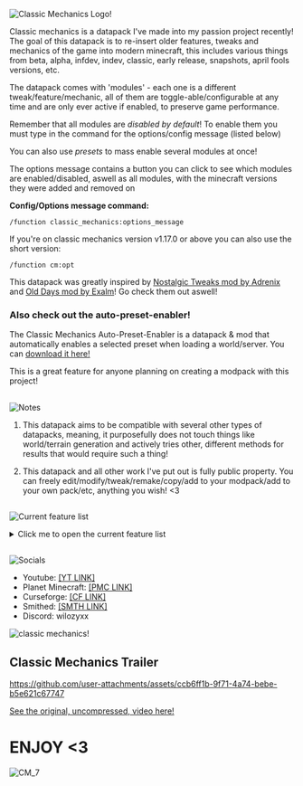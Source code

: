 ![Classic Mechanics Logo!](https://cdn.modrinth.com/data/cached_images/c549d7d5cca44b226b9d9fc7a64628c528f11a44_0.webp)

Classic mechanics is a datapack I've made into my passion project recently! 
The goal of this datapack is to re-insert older features, tweaks and mechanics of the game into modern minecraft, this includes various things from beta, alpha, infdev, indev, classic, early release, snapshots, april fools versions, etc. 

The datapack comes with 'modules' - each one is a different tweak/feature/mechanic, all of them are toggle-able/configurable at any time and are only ever active if enabled, to preserve game performance.

Remember that all modules are _disabled by default_! To enable them you must type in the command for the options/config message (listed below)

You can also use _presets_ to mass enable several modules at once!

The options message contains a button you can click to see which modules are enabled/disabled, aswell as all modules, with the minecraft versions they were added and removed on

**Config/Options message command:**

```
/function classic_mechanics:options_message
```
If you're on classic mechanics version v1.17.0 or above you can also use the short version:
```
/function cm:opt
```

This datapack was greatly inspired by [Nostalgic Tweaks mod by Adrenix](https://modrinth.com/mod/nostalgic-tweaks) and [Old Days mod by Exalm](https://www.minecraftforum.net/forums/mapping-and-modding-java-edition/minecraft-mods/1275907-olddays-nbxlite-spawnhuman-ssp-sspc)! Go check them out aswell!

### Also check out the auto-preset-enabler!

The Classic Mechanics Auto-Preset-Enabler is a datapack & mod that automatically enables a selected preset when loading a world/server. You can [download it here!](https://modrinth.com/datapack/classic-mechanics-auto-preset-enabler)

This is a great feature for anyone planning on creating a modpack with this project!

##
![Notes](https://cdn.modrinth.com/data/cached_images/2ce4447902668860e372ec29cd6f8b5d48b5905d.png)
1. This datapack aims to be compatible with several other types of datapacks, meaning, it purposefully does not touch things like world/terrain generation and actively tries other, different methods for results that would require such a thing!

2. This datapack and all other work I've put out is fully public property. You can freely edit/modify/tweak/remake/copy/add to your modpack/add to your own pack/etc, anything you wish! <3


## 
![Current feature list](https://cdn.modrinth.com/data/cached_images/dfa0972031dbe8b5180a1093d11f962d6c6cbd62.png)

<details>
<summary>Click me to open the current feature list</summary>

| Letter(s)             | Version               |
|---------------------|:---------------------:|
| PC            | Pre-Classic              |
| C            | Classic              |
| I            | Indev              |
| IF            | Infdev              |
| A | Alpha |
| B | Beta |
| R | Release |

**Total modules: 264**

| Module Name         | Version added/removed | Notes                |
|---------------------|:---------------------:|---------------------:|
| Old boat particles | A1.0.6-R1.9              | Displays splash particles coming out of the boat when in a moving boat atop water |
| Disable sprinting | C0.26-B1.8              | [EXPERIMENTAL!] this module simulates disabled sprinting by slowing the player down when he sprints, this is done for compatibility so expect bugs! |
| Instant swing speed | B1.6-R1.9              | Allows the player to swing freely without the attack cooldown |
| TNT ignite-punching | C0.26-B1.7| Makes players able to punch TNT to ignite it |
| Piglin to pigmen switching | A1.2.0-R1.16 | switches all piglins into zombified piglins (zombie pigmen) |
| Silverfish soulsand damage | B1.8-R1.14.3 | makes silverfish take damage when on soul sand |
| Classic creepers | C0.24-I204-2 | Makes it so creepers explode after death |
| Land squids | B1.2-R1.4.4 | Allows squids to live/breathe even if they're not under water |
| No animal panic | C0.24-B1.8 | Makes animals not panic after they've been hurt |
| Old farmland | I206-R1.1 | Allows farmland to be trampled if walked over (fences underneath or shifting prevents this!) |
| Old rabbits | R1.8-R1.9 | Inflates rabbits' sizes to their 1.8 ones |
| Punch-sheep shearing | I211-B1.7 | Allows players to punch sheep to shear it (may be buggy if enabled alongside 'no animal panic' - this'll be fixed in the future!) |
| Old TNT particles | C0.26-B1.8 | Displays the 'smoke' particles when TNTs blow up |
| Old zombie reach | C0.24-~B1.0 | [EXPERIMENTAL] lets zombie reach players from 3 blocks away, expect bugs with this! Will likely be redone in the future! |
| No villager-zombie fighting | B1.9-R1.2.1 | Makes it so zombies won't attack villagers, villagers can still panic due to zombies though! |
| Old nightmares | B1.3-B1.9 | Returns the nightmare mechanic; spawns mobs upon the player if they sleep in dark spaces! |
| Vertical drowning knockback | C0.24-R1.3.1 | Knocks the player downwards when drowning |
| Old dragon AI | B1.9-R1.9 | Keeps the dragon afloat and disables perching |
| No daylight mob burning | C0.24-I213 | Allows mobs like skeletons and zombies to never burn on daylight |
| Old regeneration | B1.8-R1.9 | [EXPERIMENTAL] mimics early release regeneration, every 4 seconds heals the player if they're above 17 hunger |
| More ghasts | A1.2.0-B1.9 | Attempts to spawn more ghasts in the nether |
| Old mob step sounds | C0.24-R1.4.2 | Adds old block step sounds to mobs |
| No advancement messages | B1.5-R1.4 | Disables advancement messages |
| Disable pillagers | R1.14-R1.14 | Disables the spawning of pillagers |
| Disable phantoms | R1.13-R1.13 | Disables the insomnia system |
| Disable wandering traders | R1.14-R1.14 | Disables the spawning of wandering traders |
| Disable wardens | R1.19-R1.19 | Disables the spawning of wardens |
| No entity cramming | C0.24-R1.11 | Disables entity cramming |
| No death messages | C0.24-B1.6 | Disables the display of death messages |
| Old debug screen | I202-A1.2.0 | Disables the display of newer debug screen info |
| No instant portals | A1.2.0-R1.4.2 | Makes the entry time of nether portal in creative the same as it is in survival |
| Testificate villagers | B1.9-B1.9-pre2 | Displays the 'testificate' nametag above all villagers |
| Old dragon bossbar | B1.9-R1.4.2 | Displays a purple 'boss health' bossbar instead of the 'ender dragon' |
| Floating gravity blocks | I618-R1.14 | Allows gravity blocks like sand and gravel to remain floating if dropped above fences and walls |
| No baby mobs | C0.24-B1.9 | Makes all baby mobs adults |
| No mob equipment | C0.24-R1.4.2 | Removes tools and armor from mobs |
| Disable zombie door-breaking | C0.24-R1.2.1 | Disables the ability of breaking doors from zombies |
| No arrow sticking | C0.25-B1.8 | [EXPERIMENTAL] disables arrows sticking to player's bodies |
| No left handed mobs | R1.4.2-R1.9 | Makes all mobs right handed |
| Old critical hits | B1.8-R1.9 | Makes critting while sprinting possible |
| Void fog | B1.8-R1.8 | Simulates void fog in lower Y levels |
| No knockback resistance | C0.24-R1.16 | Disables the effects of knockback resistance when wearing netherite armor |
| Old zombie drops | I219-B1.8 | Makes zombies drop feathers, as they used to prior to B1.8 |
| Old cow drops | A1.0.8-B1.8 | Makes cows drop 0-2 leather only, as they used to prior to B1.8 |
| No disc drops | C0.24-A1.0.14 | Disables creeper's music disc drops |
| Old pig drops | I219-R1.3.1 | Makes pigs drop 0-2 porkchop only, as they did prior to R1.3.1 |
| Old ghast drops | A1.2.0-B1.9 | Makes ghasts drop 0-2 gunpowder only, as they did prior to B1.9 |
| Classic pig drops | C0.25-I219 | Makes pigs drop 0-2 brown mushroom only, as they did prior to indev 20100219, if 'old pig drops' module is enabled, this will override it's changes |
| Old sheep drops | C0.28-R1.8 | Disables sheep's mutton drops |
| Old spider drops | I219-B1.9pre2 | Makes spiders drop 0-2 string only, as they did prior to B1.9-pre2 |
| Old pigman drops | A1.2.0-B1.9 | Makes zombified piglins drop 0-2 cooked porkchop only, as zombie pigmen did prior to B1.9 |
| Old cat drops | R1.2.1-R1.14 | Disables cat's string drop that was added in 1.14 |
| Old chicken drops | A1.0.14-B1.8 | Makes chickens drop 0-2 feathers only, as they did prior to B1.8 |
| No cooked drops | C0.24-B1.5 | Disables fire affecting/cooking entities' drops |
| No looting drops | B1.9pre3 | Disables the looting enchantment from affecting mob drops |
| Old glass pane drops | B1.8-B1.9pre2 | Makes glass panes drop themselves when mined (as in, even without silk touch) |
| Old-like stained pane drops | N/A | Inspired by B1.8's glass pane drops, makes stained glass panes drop themselves when mined |
| Old ore drops | I128-R1.17 | Makes iron and gold ore blocks drop themselves when mined, instead of their raw ore counterparts |
| Old stair drops | I629-B1.9pre6 | Makes stairs drop 1 block from their original material when mined |
| No fortune drops | B1.9pre3 | Disables the fortune enchantment affecting block drops |
| Old lapis drops | B1.2-B1.2_02 | Makes lapis ore drop 1 lapis per block mined |
| No potion effects | B1.8 | Disables players having/pertaining potion effects |
| Old ocelot | R1.2.1-R1.14 | Makes ocelot tameable by feeding them raw fishes, turning them into cats when done so |
| Old sponges | C0.0.19a-I201-2 | Makes sponges continously drain 5x5x5 areas, as they did in classic |
| Old wolf variant | B1.4-R1.20.5 | Makes all wolves have the same, old, wolf variant/texture |
| No breeding | C0.24-B1.8 | Disables the breeding of animals/mobs |
| Shield indicator | CTS 3 | Returns the shield indicator feature from the combat test snapshots |
| Heal on sleep | MCPE A0.5.0 | Returns the minecraft pocket edition feature from it's alpha v0.5.0, where sleeping in beds healed the player |
| Old iron golem knockback | R1.2.1-R1.9 | Disables iron golem's 100% knockback resistance, which was introduced in R1.9 |
| No hero of the village gifts | B1.9-R1.14 | Disables villagers dropping gift items to players who have the 'hero of the village' effect |
| Popcorn smelting | I129-I219 | Brings back the smelting of items mechanic from indev, where items would be smelt by dropping them into lava/fire, causing them to jump towards random directions, upwards, like popcorn |
| Old boat crashing | A1.0.6-R1.9 | Makes boats "crash" upon hitting solid blocks at high speeds, just as they did prior to R1.9 (boats will drop themselves when crashing unless 'old boat crash drops' is enabled!) |
| Old animal spawning | A1.2.0-B1.8 | Emulates the spawning of animals from alpha & beta |
| Old endermen | B1.8-R1.0 | Brings back B1.8 endermen behaviour, where they would display smoke particles, had zombie sounds and would burn under sunlight |
| Snowball fireballs | A1.2.0-B1.9 | Makes fireballs appear as snowballs, like they did prior to B1.9, where they were given the fire charge texture instead |
| Old brewing stand | B1.9pre2-R1.9 | Emulates pre-R1.9 brewing stand behaviour, making fuel always be at max when brewing |
| Herobrine | A1.0.3-B1.6 | Adds back herobrine... |
| No offhand | I1231-R1.9 | Disables the use of the offhand slot, if any item is placed on it, it will be dropped in place, instead |
| Old mineshaft chests | B1.8-R1.5 | Turns mineshaft minecarts into chests, as they were prior to R1.5 |
| Silent villagers | B1.9-R1.5 | Removes villager and witch noises |
| Old tool damage | (MultiVersion) | Makes tools use the damage values of older versions, this module is seperated into 3 'version-groups' which can be toggled: beta / early release / early-mid release |
| Old boat positioning logic | R1.8-R1.9 | Brings back an old bug where mobs like zombies/skeletons wouldn't burn when riding boats, meanwhile endermen were damaged when riding boats on water |
| No dead bush shearing | B1.6-R1.2.1 | Disables dead bushes dropping themselves when broken with shears |
| No dead bush stick drops | B1.6-R1.9 | Disables sticks dropping when breaking dead bushes |
| No morning cat gifts | R1.2.1-R1.14 | Disables cats dropping gift items to their owners when they wake up |
| Old armor mechanics | I218-B1.9 | Emulates pre-B1.9 armor mechanics, where their protection values were based on durability |
| No tooltips | B1.0-R1.0 | Hides/disables items' tooltips (names are still kept, they can also be disabled, through the 'no item names' module!) |
| Lit lamp silk touch drops | R1.2.1-R1.7.2 | Returns an old bug where mining lit redstone lamps with silk touch tools would drop the lit variant of that block |
| Old glinted items | B1.9pre2-R1.19.4 | Makes potions use the enchantment glint |
| Old golden apples | (MultiVersion) | Returns the golden apple effects from older versions, this module is seperated into 3 different 'version groups' which can be toggled: late beta / early release / early-mid release |
| Old enchanted golden apples | (MultiVersion) | Returns the enchanted golden apple effects from older versions, this module is seperated into 2 different 'version groups' which can be toggled: early release / early-mid release |
| Slimes don't swim | A1.0.11-R1.8 | Returns older slime behaviour, where they couldn't swim when entering water, making them simply sink |
| No bookshelf drops | C0.26-B1.9pre3 | Disables bookshelf blocks' drops, as they did not have any prior to B1.9pre3 |
| No shulker drops | R1.9-R1.11 | Disables shulker drops, as they didn't have any prior to R1.11 |
| Players drop apples | IF227-R1.3.1 | This is more of a reference or joke module, based on an old feature where Notch would drop apples on death (if this module is enabled, all players drop an apple when they die) |
| Constant love hearts | B1.9pre2-R1.3 | Returns an old feature which was broken upon the 1.3 update due to the internal server changes, where animals which are willing to breed will constantly display heart particles until it is no longer the case |
| Undead mobs swim | C0.24-R1.13 | Allows undead mobs like zombies and skeletons to swim up in water like any other mobs, just as they used to |
| No drowned conversions | C0.24-R1.13 | Disables zombies/husks/etc turning into drowneds when in water, also makes them take drowning damage if they run out of air, just like they did up until R1.13 |
| Redstone dot placement | R1.0-R1.16 | Redstone used to be placed as a cross, as it does in modern, although, in R1.0, this was changed as to make singular redstone wires appear as "dots" which was reverted years later in R1.16 to crosses by default while being able to toggle between both shapes/mechanics through right clicking the wire. This module makes single redstone wires use the dot shape by default instead of the cross (still allows right clicking to toggle between shapes) [this module is EXPERIMENTAL!] |
| No zombie reinforcements | C0.24-R1.6.1 | Disables the zombie reinforcement mechanic added in R1.6.1, where they can spawn more nearby zombies when hit |
| No item names | I0.31-B1.0 | Hides items' names when hovering over them and when equipping/scrolling through them |
| Silent squids | B1.2-R1.9 | Mutes squids, as they did not have/play any sounds up until R1.9 |
| Old tilling | I206-B1.6 | Allows you to till grass blocks to get wheat seeds. This is so, as up until B1.6, wheat seeds did not drop from grass (as it did not exist) and so players would aquire seeds by tilling grass blocks! |
| No squid despawning | B1.2-B1.7 | Disables squid despawning, this was a "feature"/bug from early to late beta where squids would not despawn like other mobs, and as so, would be commonly used as pets in aquariums at the time |
| No spider jockeys | C0.26-A1.0.17 | Disables spider jockeys |
| No chicken jockeys | A1.0.14-R1.7.4 | Disables chicken jockeys |
| No skeleton horse jockeys | R1.6.1-R1.9 | Disables skeleton horse jockeys/traps |
| Killer rabbits | 14w27a-14w34a | Returns killer rabbits into the game! bunnies will have the same amount of chance as they did (1/2500) to rather turn into killer rabbits! |
| No trims | <R1.20 | Removes trims from equipped, trimmed armor pieces |
| Old sharpness | B1.9pre3-R1.9 | Reverts the attack damage value calculations from the sharpness enchantment to those from older versions |
| Arrows don't burn victims | <R1.1 | Disables arrows that are on fire setting ablaze the victims they reach |
| No endermites from pearls | B1.8-R1.9 | Removes endermites spawning from ender pearls |
| Old tool durability | [Multi-Version] | Brings back old tool durability values. This is a multi-version module which encompasses all durability groups from I128 to A1.0.3 (tools' durability changed one last time in B1.2, and never changed again, meaning disabling this module is the same as B1.2+ durability) |
| Old fishing loot | [Multi-Version] | Makes fishing loot the same as it was in older versions. This is a multi-version module and so, envelops all changes/versions from A1.2.0-R1.16 |
| Old dungeon chest loot | [Multi-Version] | Makes the chests in dungeons have their older loot tables. This multi-version module covers changes/versions from A1.0.14-R1.9, the loot was changed one last time in R1.18, which is still used in modern of course, which can be aquired by disabling the module |
| Old nether fortress chest loot | [Multi-Version] | Makes the chests from nether fortresses contain their older loot. This muli-version module encompasses changes/versions spanning from R1.6.1-R1.9, the loot was changed one last time in 1.20, which you can get, of course, by disabling the module |
| Old stronghold chest loot | [Multi-Version] | Makes stronghold chests' have the same loot as older versions did. This multi-version module covers changes/versions in loot from B1.8-R1.18, the last change in its' loot was in 1.20, which can be gotten by disabling the module |
| Old desert pyramid chest loot | [Multi-Version] | Makes desert pyramids' chests contain their older loot. This multi-version module covers the loot changes from R1.3.1-R1.9, the latest change was in R1.20, which can be aquired by disabling the module |
| Old jungle temple chest loot | [Multi-Version] | Makes jungle temples/pyramids' chest loot the same as it was in older versions of the game. This multi-version module covers changes in the loot from R1.3.1-R1.14, the last change was in R1.20, you can disable the module to get the 1.20+ loot tables |
| Old mineshaft chest loot | [Multi-Version] | Makes the old mineshaft chests' loot the same as it was in older versions. This multi-version module includes changes in the loot from B1.8-R1.17, in which the latest loot change, in R1.20.2, which can be aquired through disabling the module |
| Old pillager outpost chest loot | [Multi-Version] | Makes the chests in pillager outposts contain the same loot as in older versions. This multi-version module includes the loot from R1.14-R1.19, the latest change was in R1.20, which can be gotten again by disabling the module |
| Old bartering loot | [Multi-Version] | Returns the old loot that players would aquire by bartering with piglins. This multi-version module covers the loot from 20w07a-R1.16, you can disable the module to get the modern loot tables for it (1.16.2+) |
| Old villagers | [Multi-Version] | Reverts villagers' behaviour and trades (This module is a port of FungIsSquish's "retro villagers" datapack that has since been heavily modified to be implemented into Classic Mechanics. Props to FungIsSquish for the original code!) |
| Old painting variants | [Multi-Version] | Replaces placed paintings with variants from older versions |
| Shields block 50% of damage | N/A | Makes shields only ever block 50% of incoming damage to it's user. This module was made to parity the old sword-blocking feature from B1.8-R1.9 versions |
| Disable sleep | N/A | Disables sleeping in beds, still allows players to set their spawn in them |
| No fish | <R1.13 | Disables fish from existing in the world, as parity with pre-R1.13 versions |
| Old jumping | PC131655-R1.9 | Brings back the old jumping strength/height amount from pre-R1.9 versions (jumping height was slightly buffed in R1.9) |
| Old sheep health | C0.28-B1.9pre3 | Makes sheep have their old health amount (5 hearts/10hp) |
| Old spider health | C0.26-B1.9pre2 | Makes spiders have their old health amount (10 hearts/20hp) |
| Old cave spider health | B1.8-B1.9pre2 | Makes cave spiders have their old health amount (10 hearts/20hp) |
| Old silverfish health | B1.8-B1.9pre2 | Makes silverfish have their old health amount (10 hearts/20hp) |
| Ownerless fireworks | R1.4.6-R1.16 | Brings back an old bug, where fireworks would not store data on where/from who they came from, allowing players to damage neutral mobs while not aggro-ing them |
| No zombie base armor | C0.24-R1.0 | In R1.0, zombies were buffed to have 2 armor points by default, even if they did not wear any armor. This module reverts this change |
| Giants spawn | I205-I??? | (A lot of these indev versions have been since lost to time, and so, it isn't exactly known when natural giant spawns were removed) Brings back natural giant spawns. This module tries to replicate their spawning functionality as faithfully as possible with the information that has been available for giants. It also makes them fully functional! |
| No daylight baby zombie burning | R1.4.2-R1.13 | Returns an old bug/"feature" where baby zombies would not burn due to sunlight if they were exposed to it |
| Old placement reach | PC132211-R1.3 | Prior to R1.3, players could only ever place blcoks up to 4 meters away, this was slightly buffed in R1.3, where it was changed to 4.5 meters. This module reverts this change, bringing back the old block placement reach/range |
| No wolves | <B1.4 | Disables the existence of wolves... Better than datapacks! |
| No elytra usage | <R1.9 | Disables players from wearing elytras |
| No weather | <B1.5 | Disables the weather system |
| Old despawning | <B1.8 | Returns the old mob despawning mechanics from pre-B1.8 versions. Does not affect mobs that have been named/tamed/etc |
| Old witch drops | R1.4.2-R1.21 | Makes the witch drops the same as it was before R1.21, where witches got a heavy buff in their redstone drops |
| No stick drops from leaves | C0.0.14a-R1.14 | Disables leaves dropping sticks |
| No apple drops from leaves | C0.0.14a-R1.1 | While apples were in the game prior to R1.1, they could not be aquired from leaves up until that point. This module disables apples dropping from leaf blocks |
| No ice silk touch drops | B1.9pre6-R1.3.1 | From B1.9pre6, up until R1.3.1, ice blocks would not drop if mined with silk touch-enchanted tools; this was to prevent players from placing them in the nether, which could melt into water. This module does just that and disables ice blocks being dropped by silk touch tools |
| No boat sounds | A1.0.6-R1.9 | Disables boat sounds, as they did not produce any up until R1.9 |
| No minecart sounds | IF618-R1.4.2 | Disables all minecarts' sounds, as none of them produced any up until R1.4.2 |
| Old bone meal | B1.2-R1.5 | Brings back the old bone meal mechanics, where they would immediately grow plants/crops/saplings when the user right clicked the block. This module also brings this functionality to modern blocks, like R1.16's nether fungi, R1.19's mangrove propagule, R1.20's cherry sapling, etc, etc! |
| No bow durability | I122-R1.0 | Disables the durability functionality from bows, since, prior to R1.0, they did not have any! |
| Old zombie sounds | C0.24-A1.0.3 | Disables zombies' idle sounds and makes their damage sound the same as the players' (zombies were only given their own seperate sounds in A1.0.3) |
| Impersistent placed leaves | I218-B1.8 | Makes leaves placed by players decayable, as they were in pre-B1.8 versions |
| Solid cobwebs | B1.6-B1.7 | During the testing phases of cobwebs in beta, during B1.6 through B1.7, cobwebs acted as solid blocks, even though you could pass through them, making entities that are within cobweb blocks suffocate just like they would with other solid blocks |
| Old tool effectiveness | <R1.0 | Returns the old breakability of blocks relating to tools, some of the notable features for this module includes pickaxes being less effective with breaking furnaces, axes not being effective with breaking crafting tables, pickaxes not being effective against rails, etc |
| No item breaking effects | <R1.0 | Disables tool and armor items producing sounds and displaying particles when breaking (when their durability is at 0) |
| Old snow block drops | A1.0.5-A1.1.1 | Makes snow blocks drop 6 snowballs instead of 4, as they would |
| No experience | <B1.8 | Disables the existence of XP orbs and players having experience levels |
| No string placement | I129-R1.3.1 | Disables players placing string/tripwire |
| Sleep resets weather cycle | B1.3-R1.18 | In R1.18, the world's weather cycle would only ever be reset after sleeping if you slept during the rain/during a thunderstorm, meaning you could sleep and in the morning it could start to rain. This module makes the weather cycle be reset even if you sleep during clear weather |
| Old projectile motion | <R1.9 | Makes it so when a player throws projectiles, the projectile does not take into account the player's motion into its own velocity (Note that currently, this only works/this is only made for snowballs/eggs/ender pearls) |
| Ghasts display fire | A1.2.0-R1.6.1 | Makes ghasts visually display themselves as being on fire when flying into lava/fire/soul fire. This was removed in R1.6.1 due to the fact that ghasts are fire-immune |
| Old food | <B1.8 | Returns the old, pre-B1.8 foods system, where all food items can only stack up to 1 item, players can right click the food to instantly eat, food directly heals the player on immediate use |
| Dropped items reset durability | <A1.0.17 | Returns an old bug where dropped tool items get their durability reset |
| Old bows | I122-B1.8 | Returns the old, pre-b1.8, bow mechanics: right clicking instantly fires arrows, bows do not receive durability damage, arrows use old motion/gravity logic |
| Minecart boosters | I618-B1.6 | Returns the minecart booster bug, where minecarts close to the sides of other minecarts can "boost" eachother |
| Minecart camera rotation | I624-R1.3.1 | Returns the old feature where minecart passengers' camera rotates according to their minecarts turning |
| Old minecart riding | I624-R1.3.1 | Brings back old general minecart riding mechanics: pressing WASD won't push the minecart in certain directions; dismounting minecarts moves the player above the minecart instead of around it |
| No skeleton bone drops | C0.24-B1.2 | Disables skeletons' bone drops, emulating their pre-B1.2 drops |
| Obsidian drops cobblestone | C0.28-IF618 | Returns obsidian blocks' 1 cobblestone block drop |
| Old pig variant | C0.24-R1.21.5 | Turns all pigs into their old, temperate, variant |
| Old cow variant | A1.0.8-R1.21.5 | Turns all cows into their old, temperate, variant |
| Old chicken variant | A1.0.14-R1.21.5 | Turns all chickens into their old, temperate, variant |
| Endermen drop diamonds | B1.8 PAX Demo | Makes endermen drop diamonds on death, emulating their placeholder drops from the B1.8 PAX Demo version |
| Long distance wolf teleportation | B1.4-R1.2.1 | Brings back an old wolf-related quirk where if a player gets damaged, wolves can teleport to them even if such player is extremely far away |
| Wolves can attack owners | B1.4-B1.6 | Makes it so when a player damages themselves and the damage source is the same player (like shooting an arrow upwards and having it hit you) it will allow the player's tamed wolves to attack them |
| No piglins from portals | A1.2.0-R1.3.1 | Disallows zombified piglins from spawning in overworld nether portals |
| No sprint key | B1.8-R1.7.2 | Disables sprinting when the player is holding their sprinting key and only allows sprinting by double-tapping the forwards key, emulating pre-R1.7.2 gameplay |
| No bucket sounds | IF615-R1.9 | Disables bucket-related sounds |
| Old sheep spawn colors | [Multi-Version] | Makes it so sheep only ever spawn with certain colors, according to the selected version |
| Preloaded items | [Multi-Version] | Returns a feature where players would already have, pre-loaded, items in their hotbar when loading into a world/server while in creative mode |
| Spiders dont spawn with effects | C0.26-R1.6.1 | Disables spiders naturally spawning with effects |
| No named tile entities | <R1.5 | Makes it so tile entities (such as chests, furnaces, hoppers, etc) will not preserve their name after being placed down |
| Jumping gives XP | B1.9pre-B1.9pre2 | Brings back a debug feature left in the game, where, jumping would give the player XP |
| Old protection enchantments | B1.9pre3-R1.9 | Makes the protection enchantments' damage absorption calculations the same as they were in pre-R1.9 versions |
| Old cat variants | R1.2.1-R1.14 | Only allows the old variants of cats |
| Old zombie follow range | C0.24-R1.6.1 | Returns zombies only ever being able to detect entities from up to 16 blocks, regardless of difficulty |
| Half door cactus placement | A1.0.11-B1.6 | Brings back a bug which allowed players to cut doors in half and dupe them by placing them next to a cactus |
| Half bed cactus placement | B1.3-B1.9pre6 | Brings back a bug which allowed players to cut beds in half and dupe them by placing them next to a cactus |
| Shallow water allows sprinting | B1.8-R1.13 | Allows players to sprint while in 1-block-high water |
| Dynamic zombie damage | R1.5-R1.6.1 | Returns the dynamic zombie damage feature from R1.5 which made it so zombies' attack damage would depend both on difficulty and their health |
| Unleashable boats | A1.0.6-R1.21 | Disables leashing boats |
| Minecarts block fall damage | IF624-B1.6 | Disables entities receiving fall damage when falling while riding a minecart |
| Dispensers fire upward fireworks | R1.4.6-R1.15 | Makes dispensers fire fireworks with upwards velocity solely, like they used to, instead of at an angle depending on the rotation of the dispenser |
| Iron golems dont attack slimes | R1.2.1-R1.4.2 | Disables iron golems, slimes, and magma cubes aggroing & attacking eachother |
| No nether portal creation | <A1.2.0 | Disables players lighting nether portals |
| Shared block hitboxes | <R1.9 | Brings back an old bug where blocks with the same ID (of the same type, pratically) would be able to share hitboxes when a player looks at them or if an entity collides with them, this was famously used moreso for easy item elevators |
| Old silk touched mushroom blocks | B1.9pre4-R1.8 | Only ever allows mushroom blocks to drop their 6-spore-sided variants upon being silk touched |
| No snow silk touching | B1.9pre4-R1.13 | Makes snow layers drop snowballs instead of itself when being harvested with a silk touch tool |
| Spiders drop mushrooms | C0.26-I129 | Makes it so spiders drop 0-2 brown mushrooms upon death, just like they did in classic and indev |
| Sheep drop mushrooms | C0.28-I202 | Makes it so sheep drop 0-2 brown mushrooms upon death, just like they did in classic and indev |
| Logs drop planks | C0.24-I223 | Makes logs drop planks, just like they did in classic and indev, although, this module also supports modern log and plank types |
| Classic ore drops | [Multi-Version] | Changes ore blocks' drops depending on the version selected, mainly emulates classic and indev loot tables |
| Instant falling blocks | <I618 | Brings back a quirk from classic/indev/infdev where gravity-affected blocks would snap to the ground when being placed upon air |
| Old dropped items | [Multi-Version] | Makes dropped items appear and act like they did in prior versions |
| Primitive mob ai | <R1.8 | Emulates older behaviours and general old mob ai for general entities |
| Untemptable mobs | <B1.9pre2 | Disables players' ability to make certain animals follow them when they hold specific items (like seeds for chickens or carrots for pigs) |
| No old sprinting on stairs | [Sub-Setting] | Sub-setting of 'no sprint key' - Makes it so player can't sprint when colliding with stair blocks, a quirk of pre-R1.5 versions |
| Seemless nether portal disallowance | [Sub-Setting] | Sub-setting of 'no nether portal creation' - Disables particles/sounds/block updates from failed nether portals |
| Alternative instant block falling | [Sub-Setting] | Sub-setting of 'instant falling blocks' - Uses different operations for its parent module as to disable interpolation of falling blocks and to make it more accurate |
| Falling block lava transfer | [Sub-Setting] | Sub-setting of 'instant falling blocks' - Returns a bug where, if gravity-affected blocks were to fall upon lava, they would, themselves, be changed into lava |
| Faithful boat particles | [Sub-Setting] | Sub-setting of 'old boat particles' - allows boats to display the water particles even if on land |
| Old boat crash drops | [Sub-Setting] | Sub-setting of 'old boat crashing' - makes boats drop planks and sticks when crashing, instead of boat items |
| Endermite soulsand damage | [Sub-Setting] | Sub-setting of 'silverfish soulsand damage' - allows endermites to take damage when standing on soul sand |
| Old-like drops | [Sub-Setting] | Sub-setting of 'old mob drops' - makes modern mobs have beta-esque item drops |
| Detect inventory (no tooltips) | [Sub-Setting] | Sub-setting of 'no tooltips' - allows detecting more slots at the cost of performance |
| No potion tooltips | [Sub-Setting] | Sub-setting of 'no tooltips' - disables potions' tooltips aswell |
| Lit lamps drop with glint | [Sub-Setting] | Sub-setting of 'old lit lamp silk touch drops' - makes lit redstone lamps' drops use enchantment glints to differentiate them |
| Check containers (no item names) | [Sub-Setting] | Sub-setting of 'no item names' - allows the module to detect more slots (like those from chests/anvils/barrels/etc) at the cost of performance |
| Faithful old rabbits | [Sub-Setting] | Sub-setting of 'old rabbits' - makes them have their old, R1.8, health values and disables fall damage for them |
| Silent glow squids | [Sub-Setting] | Sub-setting of 'silent squids' - mutes glow squids aswell |
| No seed drops from grass | [Sub-Setting] | Sub-setting of 'old tilling' - makes grass not drop seeds when broken |
| No glow squid despawning | [Sub-Setting] | Sub-setting of 'no squid despawning' - disables despawning of glow squids |
| Snowball blaze fireballs | [Sub-Setting] | Sub-setting of 'snowball fireballs' - makes blazes' fireballs also render as snowballs (this was never in the game, but I thought it would be interesting parity!) |
| Old durability on modern tools | [Sub-Setting] | Sub-setting of 'old tool durability' - makes new tools such as the mace, trident and netherite tools have similar durability as to the old values |
| Message players on sleep | [Sub-Setting] | Sub-setting of 'disable sleep' - sends a message to players trying to sleep, indicating that sleeping is disabled |
| Old endermen health | [Sub-Setting] | Sub-setting of 'old endermen' - makes endermen have the same amount of health as they did prior to B1.9pre3 (10 hearts/20hp) |
| Entities trample farmland | [Sub-Setting] | Sub-setting of 'old farmland' - takes into account entities walking over farmland, letting them trample it if it isn't placed over fences/walls/gates |
| Zombie-like giants | [Sub-Setting] | Sub-setting of 'giants spawn' - makes giants a lot more zombie-like, allowing them to aquire/wear/use armor/tools, burn under sunlight, etc. This also changes their spawning conditions, making them only ever spawn in the surface during night time in dark areas |
| No old wolf spawning | [Sub-Setting] | Sub-setting of 'old animal spawning' - prevents wolves from being spawned by the old animal spawning mechanic |
| No frost silk touch drops | [Sub-Setting] | Sub-setting of 'no ice silk touch drops' - disables other ice-like blocks from being silk-touched, this includes packed ice, blue ice, etc |
| Old huge mushrooms | [Sub-Setting] | Sub-setting of 'old bone meal' - prior to B1.8pre2, when growing mushrooms into huge mushrooms, the block underneath them would turn into dirt, this module returns this "bug"! |
| No crossbow durability | [Sub-Setting] | Sub-setting of 'no bow durability' - disables the durability functionality of crossbows |
| Old foods give effects | [Sub-Setting] | Sub-setting of 'old food' - allows certain foods to give the user effects or act upon certain mechanics (like rotten flesh giving hunger or chorus fruit teleporting the player) |
| Milk clears effects | [Sub-Setting] | Sub-setting of 'old food' - Makes milk clear all effects from the user |
| No hunger | [Sub-Setting] | Sub-setting of 'old food' - Disables the hunger system |
| Old bows accept enchantments | [Sub-Setting] | Sub-setting of 'old bows' - allows arrows fired from enchanted bows to be affected by said enchantments |
| Old bow block interactions | [Sub-Setting] | Sub-setting of 'old bows' - returns an old bug from I122-A1.2.6 where players would fire arrows if they interacted with blocks while having a bow in their hand |
| Admin-only reload messages | [Sub-Setting] | Sub-setting of 'send message on reload' - makes the reload message only appear for players tagged with the 'CM.Admin' tag |
| Fall damage breaks boats | [Sub-Setting] | Sub-setting of 'boats deal fall damage' - Makes it so boats can break if they fall into solid blocks from tall heights, like they did prior to the boat rehaul from R1.9 |
| Minecarts rotate all entities | [Sub-Setting] | Sub-setting of 'minecart camera rotation' - makes minecarts rotate all entities instead of only players |
| No booster minecart friction | [Sub-Setting] | Sub-setting of 'minecart boosters' - disables the friction system for boosted minecarts off rails |
| Herobrine compatibility mode | [Sub-Setting] | Sub-setting of 'herobrine' - makes the 'herobrine' module compatible with more server/world types |
| Projectile interpolation compatibility | [Sub-Setting] | Sub-setting of 'old projectile motion' - fixes certain desync/stutter/interpolation issues that may happen in certain worlds/servers/modpacks |
| Minecart boost time | [Dynamic Setting] | Sub-setting of 'minecart boosters' - allows the editing of the boost time increase from minecart boosts |
| Minecart boost friction | [Dynamic Setting] | Sub-setting of 'minecart boosters' - allows the editing of the amount of friction gained by boosted minecarts outside of rails |
| Main menu sounds | [Dynamic Setting] | Allows the user to define the sound played when the main options menu is opened |
| Page change sounds | [Dynamic Setting] | Allows the user to define the sounds that are played when going through pages in the options menus |
| Module toggle sounds | [Dynamic Setting] | Allows the user to define the sounds that are played when you press the enable/disable buttons on modules |
| No function messages | N/A | Disables the sending of function-trigger messages and the like |
| Do scores on reload | N/A | This module is rather more technical and used mostly for datapack purposes, prior to v1.1.0 of this pack, scores would be added and pre-set everytime the world would load or /reload would trigger. When enabled, this module will do such rather than only doing so when first loading in the datapack, this is useful if you're debugging or updating from versions 1.0.0/1.0.1 to a more recent version of the pack |
| Reset triggers on load | N/A | Used mainly for fail-safe(ing) purposes. Resets common module triggers on loading/reloading the pack |
| Tag yourself as admin | N/A | Tags the player that clicked this module with the 'CM.Admin' tag |
| Give yourself the handbook | N/A | Gives the player who clicked the "Give" button a copy of the classic mechanics handbook, which has some information about the datapack |
| Instant modules | N/A | Makes some mechanics trigger instantly at the cost of performance |
| Detect server software on load | N/A | Detects what server software Classic Mechanics is installed in (if any) and sends informational messages to admins |
| Tag as admin on menu opening | N/A | Tags the player as an admin when opening the Classic Mechanics main menu |
| Loading messages | N/A | Sends messages to players tagged as admins to inform them about the loading process of Classic Mechanics |
| Instant loading | N/A | Makes Classic Mechanics load instantly instead of loading through various ticks |
| Alternative page-move buttons | N/A | Makes the first and last page of each category display 2 page-movement buttons instead of 1 |
| Item modifications affect containers | N/A | Allows item-modification-based modules to modify items inside containers (such as chests, barrels, shulker boxes, ender chests, etc) |
| Uninstall | N/A | Simply uninstalls Classic Mechanics |
| Disable all | N/A | Disables all modules! This has the same functionality as the '[disable all]' buttons in the presets category! |
</details>

## 
![Socials](https://cdn.modrinth.com/data/cached_images/d46ec64a01ea5c8f7e72ab1461f0b58c15fdd19b.png)
- Youtube: [[YT LINK]](https://www.youtube.com/@wilozyx)
- Planet Minecraft: [[PMC LINK]](https://www.planetminecraft.com/member/wilozyx/)
- Curseforge: [[CF LINK]](https://www.curseforge.com/members/wilozyx/projects)
- Smithed: [[SMTH LINK]](https://smithed.net/Wilozyx)
- Discord: wilozyxx

![classic mechanics!](https://cdn.modrinth.com/data/cached_images/51e6dbe1d54688735d3caf70de216ac6fa462518.png)


## Classic Mechanics Trailer

https://github.com/user-attachments/assets/ccb6ff1b-9f71-4a74-bebe-b5e621c67747

[See the original, uncompressed, video here!](https://youtu.be/Xy872L3wIoY)


# ENJOY <3
![CM_7](https://github.com/user-attachments/assets/876499d6-1a66-40b3-8c87-69101af4c134)
